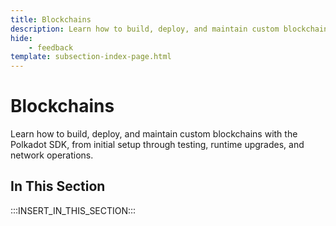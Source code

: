 ```yaml
---
title: Blockchains
description: Learn how to build, deploy, and maintain custom blockchains with the Polkadot SDK, from initial setup through testing, runtime upgrades, and network operations.
hide: 
    - feedback
template: subsection-index-page.html
---
```


# Blockchains

Learn how to build, deploy, and maintain custom blockchains with the Polkadot SDK, from initial setup through testing, runtime upgrades, and network operations.

## In This Section

:::INSERT_IN_THIS_SECTION:::